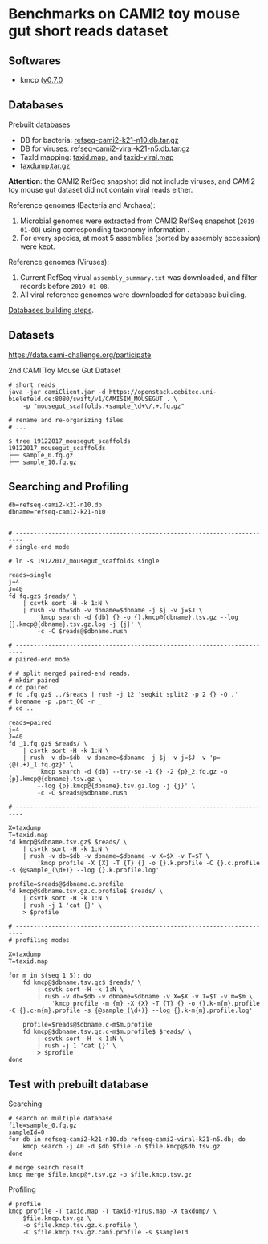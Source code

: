 # Benchmarks on CAMI2 toy mouse gut short reads dataset


## Softwares

- kmcp ([v0.7.0](https://github.com/shenwei356/kmcp/releases/tag/v0.7.0)

## Databases

Prebuilt databases

- DB for bacteria: [refseq-cami2-k21-n10.db.tar.gz]()
- DB for viruses: [refseq-cami2-viral-k21-n5.db.tar.gz]()
- TaxId mapping: [taxid.map](), and [taxid-viral.map]()
- [taxdump.tar.gz]()

**Attention**: the CAMI2 RefSeq snapshot did not include viruses,
and CAMI2 toy mouse gut dataset did not contain viral reads either.

Reference genomes (Bacteria and Archaea):

1. Microbial genomes were extracted from CAMI2 RefSeq snapshot (`2019-01-08`) using
corresponding taxonomy information .
2. For every species, at most 5 assemblies (sorted by assembly accession) were kept.

Reference genomes (Viruses):

1. Current RefSeq virual `assembly_summary.txt` was downloaded, and filter
records before `2019-01-08`.
2. All viral reference genomes were downloaded for database building.

[Databases building steps](./database.md).

## Datasets

https://data.cami-challenge.org/participate 

2nd CAMI Toy Mouse Gut Dataset

    # short reads
    java -jar camiClient.jar -d https://openstack.cebitec.uni-bielefeld.de:8080/swift/v1/CAMISIM_MOUSEGUT . \
        -p "mousegut_scaffolds.+sample_\d+\/.+.fq.gz"

    # rename and re-organizing files
    # ...

    $ tree 19122017_mousegut_scaffolds
    19122017_mousegut_scaffolds
    ├── sample_0.fq.gz
    ├── sample_10.fq.gz
        
## Searching and Profiling
    
    db=refseq-cami2-k21-n10.db
    dbname=refseq-cami2-k21-n10
    
    
    # ------------------------------------------------------------------------
    # single-end mode

    # ln -s 19122017_mousegut_scaffolds single

    reads=single
    j=4
    J=40
    fd fq.gz$ $reads/ \
        | csvtk sort -H -k 1:N \
        | rush -v db=$db -v dbname=$dbname -j $j -v j=$J \
            'kmcp search -d {db} {} -o {}.kmcp@{dbname}.tsv.gz --log {}.kmcp@{dbname}.tsv.gz.log -j {j}' \
            -c -C $reads@$dbname.rush
            
    # ------------------------------------------------------------------------           
    # paired-end mode

    # # split merged paired-end reads.
    # mkdir paired
    # cd paired
    # fd .fq.gz$ ../$reads | rush -j 12 'seqkit split2 -p 2 {} -O .'
    # brename -p .part_00 -r _
    # cd ..

    reads=paired
    j=4
    J=40
    fd _1.fq.gz$ $reads/ \
        | csvtk sort -H -k 1:N \
        | rush -v db=$db -v dbname=$dbname -j $j -v j=$J -v 'p={@(.+)_1.fq.gz}' \
            'kmcp search -d {db} --try-se -1 {} -2 {p}_2.fq.gz -o {p}.kmcp@{dbname}.tsv.gz \
            --log {p}.kmcp@{dbname}.tsv.gz.log -j {j}' \
            -c -C $reads@$dbname.rush

    # ------------------------------------------------------------------------
            
    X=taxdump
    T=taxid.map
    fd kmcp@$dbname.tsv.gz$ $reads/ \
        | csvtk sort -H -k 1:N \
        | rush -v db=$db -v dbname=$dbname -v X=$X -v T=$T \
            'kmcp profile -X {X} -T {T} {} -o {}.k.profile -C {}.c.profile -s {@sample_(\d+)} --log {}.k.profile.log' 
    
    profile=$reads@$dbname.c.profile
    fd kmcp@$dbname.tsv.gz.c.profile$ $reads/ \
        | csvtk sort -H -k 1:N \
        | rush -j 1 'cat {}' \
        > $profile
        
    # ------------------------------------------------------------------------
    # profiling modes
    
    X=taxdump
    T=taxid.map
    
    for m in $(seq 1 5); do
        fd kmcp@$dbname.tsv.gz$ $reads/ \
            | csvtk sort -H -k 1:N \
            | rush -v db=$db -v dbname=$dbname -v X=$X -v T=$T -v m=$m \
                'kmcp profile -m {m} -X {X} -T {T} {} -o {}.k-m{m}.profile -C {}.c-m{m}.profile -s {@sample_(\d+)} --log {}.k-m{m}.profile.log' 
    
        profile=$reads@$dbname.c-m$m.profile
        fd kmcp@$dbname.tsv.gz.c-m$m.profile$ $reads/ \
            | csvtk sort -H -k 1:N \
            | rush -j 1 'cat {}' \
            > $profile
    done
    
## Test with prebuilt database

Searching

    # search on multiple database
    file=sample_0.fq.gz
    sampleId=0
    for db in refseq-cami2-k21-n10.db refseq-cami2-viral-k21-n5.db; do
        kmcp search -j 40 -d $db $file -o $file.kmcp@$db.tsv.gz
    done
    
    # merge search result
    kmcp merge $file.kmcp@*.tsv.gz -o $file.kmcp.tsv.gz
    
Profiling

    # profile
    kmcp profile -T taxid.map -T taxid-virus.map -X taxdump/ \
        $file.kmcp.tsv.gz \
        -o $file.kmcp.tsv.gz.k.profile \
        -C $file.kmcp.tsv.gz.cami.profile -s $sampleId        
    
